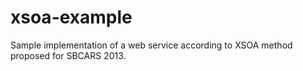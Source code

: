 xsoa-example
===============

Sample implementation of a web service according to XSOA method proposed for SBCARS 2013.
